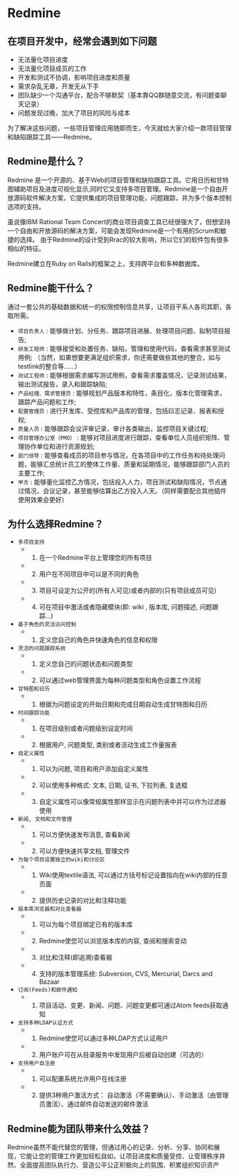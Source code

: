 # Redmine

## 在项目开发中，经常会遇到如下问题

+ 无法量化项目进度
+ 无法量化项目成员的工作
+ 开发和测试不协调，影响项目进度和质量
+ 需求杂乱无章，开发无从下手
+ 团队缺少一个沟通平台，配合不够默契（基本靠QQ群随意交流，有问题查聊天记录）
+ 问题发现过晚，加大了项目的风险与成本

为了解决这些问题，一些项目管理应用随即而生，今天就给大家介绍一款项目管理和缺陷跟踪工具——Redmine。

## Redmine是什么？

Redmine 是一个开源的、基于Web的项目管理和缺陷跟踪工具。它用日历和甘特图辅助项目及进度可视化显示,同时它又支持多项目管理。Redmine是一个自由开放源码软件解决方案，它提供集成的项目管理功能，问题跟踪，并为多个版本控制选项的支持。

虽说像IBM Rational Team Concert的商业项目调查工具已经很强大了，但想坚持一个自由和开放源码的解决方案，可能会发现Redmine是一个有用的Scrum和敏捷的选择。 由于Redmine的设计受到Rrac的较大影响，所以它们的软件包有很多相似的特征。

Redmine建立在Ruby on Rails的框架之上，支持跨平台和多种数据库。

## Redmine能干什么？

通过一套公共的基础数据和统一的权限控制信息共享，让项目干系人各司其职，各取所需。

+ `项目负责人` : 能够做计划、分任务、跟踪项目进展、处理项目问题、拟制项目报告;
+ `研发工程师` : 能够接受和处置任务、缺陷，管理和使用代码，查看需求甚至测试用例; （当然，如果想要更满足组织需求，你还需要做些其他的整合，如与testlink的整合等……）
+ `测试工程师` : 能够根据需求编写测试用例，查看需求覆盖情况，记录测试结果，输出测试报告，录入和跟踪缺陷;
+ `产品经理、需求管理员` : 能够规划产品版本和特性，条目化，版本化管理需求，跟踪产品问题和工作;
+ `配置管理员` : 进行开发库、受控库和产品库的管理，包括曰志记录、报表和授权;
+ `质量人员` : 能够跟踪会议评审记录，审计各类输出，监控项目关键过程;
+ `项目管理办公室（PMO）` : 能够对项目进度进行跟踪，查看单位人员组织矩阵、管理协作单位和进行资源规划;
+ `部门领导` : 能够查看成员的项目参与情况，在各项目中的工作任务和待处理问题，能够汇总统计员工的整体工作量、质量和延期情况，能够跟踪部门人员的主要工作;
+ `甲方` : 能够量化监控乙方情况，包括投入人力，项目测试和缺陷情况，节点通过情况，会议记录，甚至能够估算出乙方投入人天。（同样需要配合其他插件使用效果会更好）

## 为什么选择Redmine？

+ `多项目支持` 
    + 1. 在一个Redmine平台上管理您的所有项目 
    + 2. 用户在不同项目中可以是不同的角色 
    + 3. 项目可设定为公开的(所有人可见)或者内部的(只有项目成员可见) 
    + 4. 可在项目中激活或者隐藏模块(即:  wiki , 版本库, 问题描述, 问题跟踪…) 
+ `基于角色的灵活访问控制` 
    + 1. 定义您自己的角色并快速角色的信息和权限 
+  `灵活的问题跟踪系统` 
    + 1. 定义您自己的问题状态和问题类型 
    + 2. 可以通过web管理界面为每种问题类型和角色设置工作流程 
+ `甘特图和日历` 
    + 1. 根据为问题设定的开始日期和完成日期自动生成甘特图和日历 
+ `时间跟踪功能` 
    + 1. 在项目级别或者问题级别设定时间 
    + 2. 根据用户, 问题类型, 类别或者活动生成工作量报表 
+ `自定义属性` 
    + 1. 可以为问题, 项目和用户添加自定义属性 
    + 2. 可以使用多种格式: 文本, 日期, 证书, 下拉列表, 复选框 
    + 3. 自定义属性可以像常规属性那样显示在问题列表中并可以作为过滤器使用 
+ `新闻, 文档和文件管理` 
    + 1. 可以方便快速发布消息, 查看新闻 
    + 2. 可以方便快速共享文档, 管理文件 
+ `为每个项目设置独立的wiki和讨论区` 
    + 1. Wiki使用textile语法, 可以通过方括号标记设置指向在wiki内部的任意页面 
    + 2. 提供历史记录的对比和注释功能 
+ `版本库浏览器和对比查看器` 
    + 1. 可以为每个项目绑定已有的版本库 
    + 2. Redmine使您可以浏览版本库的内容, 查阅和搜索变动 
    + 3. 对比和注释(即追溯)查看器 
    + 4. 支持的版本管理系统: Subversion, CVS, Mercurial, Darcs and Bazaar 
+ `订阅(Feeds)和邮件通知` 
    + 1. 项目活动、变更、新闻、问题、问题变更都可通过Atom feeds获取通知 
+ `支持多种LDAP认证方式` 
    + 1. Redmine使您可以通过多种LDAP方式认证用户 
    + 2. 用户账户可在从目录服务中发现用户后被自动创建（可选的） 
+ `支持用户自注册` 
    + 1. 可以配置系统允许用户在线注册 
    + 2. 提供3种用户激活方式： 自动激活（不需要确认）、手动激活（由管理员激活）、通过邮件自动发送的邮件激活

## Redmine能为团队带来什么效益？

Redmine虽然不能代替您的管理，但通过用心的记录、分析、分享、协同和展现，它能让您的管理工作更加轻松自如，让项目进度和质量受控、让管理秩序井然、全面提高团队执行力、营造公平公正积极向上的氛围、积累组织知识资产

 